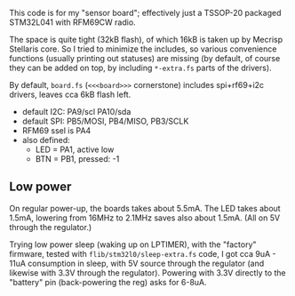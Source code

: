 This code is for my "sensor board"; effectively just a TSSOP-20 packaged
STM32L041 with RFM69CW radio.

The space is quite tight (32kB flash), of which 16kB is taken up by Mecrisp
Stellaris core. So I tried to minimize the includes, so various convenience
functions (usually printing out statuses) are missing (by default, of course
they can be added on top, by including `*-extra.fs` parts of the drivers).

By default, `board.fs` (`<<<board>>>` cornerstone) includes spi+rf69+i2c
drivers, leaves cca 6kB flash left.

* default I2C: PA9/scl PA10/sda
* default SPI: PB5/MOSI, PB4/MISO, PB3/SCLK
* RFM69 ssel is PA4
* also defined:
  * LED = PA1, active low
  * BTN = PB1, pressed: -1

## Low power

On regular power-up, the boards takes about 5.5mA.  The LED takes about 1.5mA,
lowering from 16MHz to 2.1MHz saves also about 1.5mA. (All on 5V through the
regulator.)

Trying low power sleep (waking up on LPTIMER), with the "factory" firmware,
tested with `flib/stm32l0/sleep-extra.fs` code, I got cca 9uA - 11uA
consumption in sleep, with 5V source through the regulator (and likewise with
3.3V through the regulator).  Powering with 3.3V directly to the "battery" pin
(back-powering the reg) asks for 6-8uA.
